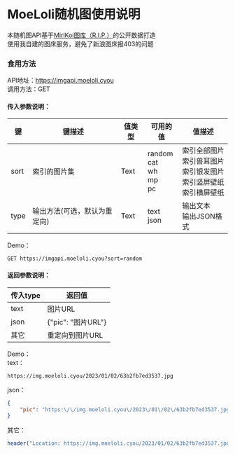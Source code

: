 # MoeLoli随机图使用说明
本随机图API基于[MirlKoi图库（R.I.P.）](https://iw233.cn)的公开数据打造<br>
使用我自建的图床服务，避免了新浪图床报403的问题<br>
### 食用方法
API地址：https://imgapi.moeloli.cyou<br>
调用方法：GET<br>
#### 传入参数说明：
| 键 | 键描述 | 值类型 | 可用的值 | 值描述 |
| --- | --- | --- | --- | --- |
| sort | 索引的图片集 | Text | random<br>cat<br>wh<br>mp<br>pc | 索引全部图片<br>索引兽耳图片<br>索引银发图片<br>索引竖屏壁纸<br>索引横屏壁纸 |
| type | 输出方法(可选，默认为重定向) | Text | text<br>json | 输出文本<br>输出JSON格式 |

Demo：<br>
```
GET https://imgapi.moeloli.cyou?sort=random
```
#### 返回参数说明：
| 传入type | 返回值 |
| --- | --- |
| text | 图片URL |
| json | {"pic": "图片URL"} |
| 其它 | 重定向到图片URL |

Demo：<br>
text：
```
https://img.moeloli.cyou/2023/01/02/63b2fb7ed3537.jpg
```
json：
```JSON
{
    "pic": "https:\/\/img.moeloli.cyou\/2023\/01\/02\/63b2fb7ed3537.jpg"
}
```
其它：
```PHP
header("Location: https://img.moeloli.cyou/2023/01/02/63b2fb7ed3537.jpg")
```
